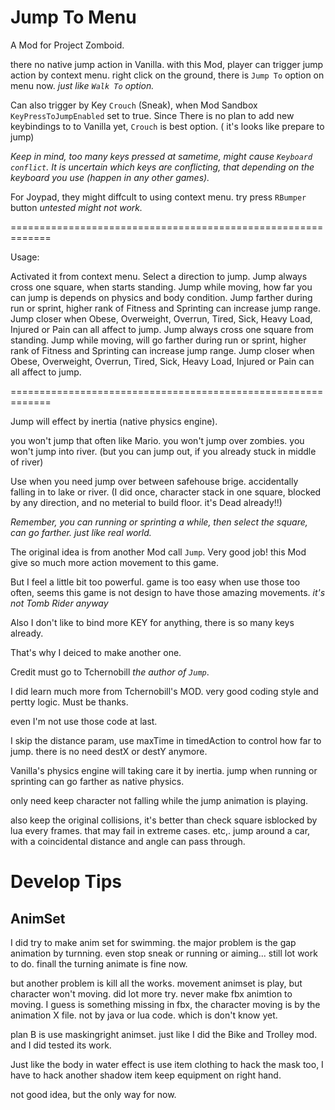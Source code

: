 # Jump To Menu

A Mod for Project Zomboid.

there no native jump action in Vanilla.
with this Mod, player can trigger jump action by context menu.
right click on the ground, there is `Jump To` option on menu now.
*just like `Walk To` option.*

Can also trigger by Key `Crouch` (Sneak),
when Mod Sandbox `KeyPressToJumpEnabled` set to true.
Since  There is no plan to add new keybindings to to Vanilla yet,
`Crouch` is best option. ( it's looks like prepare to jump)

*Keep in mind, too many keys pressed at sametime, might cause `Keyboard conflict`. It is uncertain which keys are conflicting, that depending on the keyboard you use (happen in any other games).*

For Joypad, they might diffcult to using context menu.
try press `RBumper` button
*untested might not work.*

=============================================================

Usage:

Activated it from context menu. Select a direction to jump. 
Jump always cross one square, when starts standing. Jump while moving, how far you can jump is depends on physics and body condition. Jump farther during run or sprint, higher rank of Fitness and Sprinting can increase jump range. Jump closer when Obese, Overweight, Overrun, Tired, Sick, Heavy Load, Injured or Pain can all affect to jump. Jump always cross one square from standing. Jump while moving, will go farther during run or sprint, higher rank of Fitness and Sprinting can increase jump range. Jump closer when Obese, Overweight, Overrun, Tired, Sick, Heavy Load, Injured or Pain can all affect to jump.

=============================================================

Jump will effect by inertia (native physics engine).

you won't jump that often like Mario.
you won't jump over zombies.
you won't jump into river. (but you can jump out, if you already stuck in middle of river)

Use when you need
jump over between safehouse brige.
accidentally falling in to lake or river. 
(I did once, character stack in one square, blocked by any direction, 
and no meterial to build floor. it's Dead already!!)

*Remember, you can running or sprinting a while, then select the square, 
can go farther. just like real world.*


The original idea is from another Mod call `Jump`. Very good job!
this Mod give so much more action movement to this game.

But I feel a little bit too powerful.
game is too easy when use those too often,
seems this game is not design to have those amazing movements.
*it's not Tomb Rider anyway*

Also I don't like to bind more KEY for anything, 
there is so many keys already.

That's why I deiced to make another one. 

Credit must go to Tchernobill *the author of `Jump`*.

I did learn much more from Tchernobill's MOD.
very good coding style and pertty logic.
Must be thanks.

even I'm not use those code at last.

I skip the distance param, use maxTime in timedAction to control how far to jump.
there is no need destX or destY anymore.

Vanilla's physics engine will taking care it by inertia.
jump when running or sprinting can go farther as native physics.

only need keep character not falling while the jump animation is playing.

also keep the original collisions,
it's better than check square isblocked by lua every frames.
that may fail in extreme cases. 
etc,. jump around a car, with a coincidental distance and angle can pass through.




# Develop Tips


## AnimSet

I did try to make anim set for swimming. the major problem is the gap animation by turnning.
even stop sneak or running or aiming... still lot work to do.
finall the turning animate is fine now.

but another problem is kill all the works.
movement animset is play, but character won't moving.
did lot more try. never make fbx animtion to moving.
I guess is something missing in fbx, the character moving is by the animation X file.
not by java or lua code. which is don't know yet.

plan B is use maskingright animset. just like I did the Bike and Trolley mod.
and I did tested its work.

Just like the body in water effect is use item clothing to hack the mask too,
I have to hack another shadow item keep equipment on right hand.

not good idea, but the only way for now.